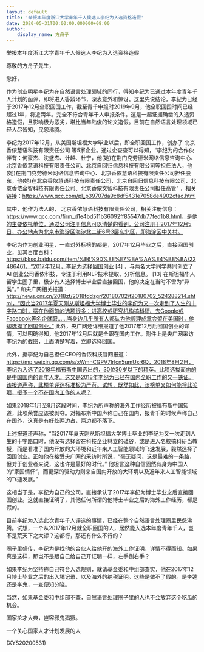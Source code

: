 ```yaml
---
layout: default
title: '举报本年度浙江大学青年千人候选人李纪为入选资格造假'
date: 2020-05-31T00:00:00.000000+08:00
author:
    display_name: 方舟子
---
```


举报本年度浙江大学青年千人候选人李纪为入选资格造假

尊敬的方舟子先生，

您好，

作为创业明星李纪为在自然语言处理领域的同行，得知李纪为已通过本年度青年千人计划的函评，即将进入答辩环节，深表意外和惊讶。这里先说结论，李纪为已经于2017年12月全职回国工作，截至青千申报时2019年9月，他全职回国时间已经超过1年，将近两年。完全不符合青年千人申报条件。这是一起证据确凿的入选资格造假，且影响极为恶劣，堪比当年陆俊的论文造假。目前在自然语言处理领域已经人尽皆知，民怨沸腾。

李纪为2017年12月，从美国斯坦福大学毕业以后，即全职回国工作，创办了 北京香侬慧语科技有限责任公司 等5家企业。通过企查查可以得知，“李纪为的合作伙伴有：何豪杰、沈盛杰、计越、杜宁，他(她)在荆门克劳德米网络信息咨询中心、北京香侬慧语科技有限责任公司、北京自回归信息科技有限公司等担任法人，他(她)在荆门克劳德米网络信息咨询中心、北京香侬慧语科技有限责任公司担任股东，他(她)在北京香侬慧语科技有限责任公司、北京自回归信息科技有限公司、北京香侬金智科技有限责任公司、北京香侬文智科技有限责任公司担任高管” ，相关链接：https://www.qcc.com/pl_p39707da9c8df5431e7058de4902cfac.html

其中，他作为法人的， 北京香侬慧语科技有限责任公司，相关注册信息：https://www.qcc.com/firm_d1e4bd511b36092ff85547db77fed1b8.html，是他的主要依托单位，通过公司注册信息可以清楚的看到，公司注册于2017年12月5日，办公地点为北京市海淀区海淀北二街6号3层东北区，即海淀区中关村。

李纪为作为创业明星，一直对外标榜的都是，2017年12月毕业之后，直接回国创业，见其百度百科：https://bkso.baidu.com/item/%E6%9D%8E%E7%BA%AA%E4%B8%BA/22486461，“2017年12月，李纪为选择回国创业 [4]  ，与两名大学同学共同创立了AI 创业公司香侬科技，专注于利用NLP技术提取、分析信息。 [13]  在斯坦福华人留学生圈子里，极少有人选择博士毕业后直接回国，他的决定在当时不啻为“异类”。” 和央广网相关报道：http://news.cnr.cn/2018zt/2018fddzgr/20180702/t20180702_524288214.shtml，“因此当2017年夏天刚从斯坦福大学博士毕业的李纪为又一次走到了人生的十字路口时，摆在他面前的选项很多：进高校或研究机构搞科研、去Google或Facebook等名企就职……当身边几乎所有人都认为他顺理成章会留在美国时，他却选择了回国创业。” 此外，央广网还详细报道了他2017年12月后回国创业的详情，可以明确得知，他2017年12月后就是全职在国内工作。附件上是央广网采访李纪为的截图，上面清楚写着，立即选择回国。

此外，据李纪为自己担任CEO的香侬科技官网报道：https://mp.weixin.qq.com/s/xWmnCGPV7Irlcn5umUxr6Q，2018年8月2日，李纪为入选了2018年福布斯中国选出的，30位30岁以下的精英。此项选拔面向的是中国国内的青年人才。这又是2018年李纪为已经在国内全职工作的又一铁证。该报道声称，此榜单评选标准极为严苛。试想，既然如此，该榜单又如何能将此奖项，授予一个不在国内工作的人呢？

如果2018年1月至8月这段时间，李纪为所声称的海外工作经历被福布斯中国知道，此项荣誉应该被剥夺。对福布斯中国声称自己在国内，报青千的时候声称自己在国外，这真是有好处两边占，两边都不落下。

上述报道还声称，“当2017年夏天刚从斯坦福大学博士毕业的李纪为又一次走到人生的十字路口时，他没有选择留在科技企业林立的硅谷，或是进入名校搞科研当教授，而是看准了国内开放的大环境和近年来人工智能领域的飞速发展，毅然选择了回国创业。正如他在接受央广网的采访时所说，“毫无疑问，这是最难的一条路，但对于创业者来说，这也许是最好的时代。” 他坦言这种自信固然有身为中国人的“家国情怀”，而更深的驱动力则来自国内开放的大环境以及近年来人工智能领域的飞速发展。”

这相当于是，李纪为自己的公司，直接承认了2017年李纪为博士毕业之后直接回国创业。这就直接证明了，其他任何所谓的他博士毕业之后的海外工作经历，都是假的。

目前李纪为入选此次青年千人评选的事情，已经在整个自然语言处理圈里民怨沸腾。试想，一个从2017年12月就全职回国的人，居然能入选本年度青年千人，岂不是荒天下之大谬？这都行，那还有什么不行的？

圈子里盛传，李纪为是找他的合伙人给他开的海外工作证明，详情不得而知。如果真是这样，那岂不是跟自己给自己开证明一样，左手倒右手？

如果李纪为坚持称自己符合入选规则，就请基金委和中组部查实，他在2017年12月博士毕业之后的出入境记录，以及海外的纳税证明。这些是做不了假的。是李逵还是李鬼，一查便知分晓。

当然，如果基金委和中组部不查，自然语言处理圈子里的人也不会放弃这个吃瓜的机会。

国家抡才大典，岂容邪鬼猖獗。

一个关心国家人才计划发展的人

(XYS20200531)


